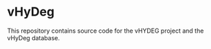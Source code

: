 
<!-- README.md is generated from README.Rmd. Please edit that file -->

# vHyDeg

This repository contains source code for the vHYDEG project and the
vHyDeg database.

